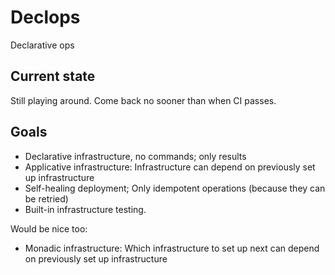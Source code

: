 # Declops

Declarative ops

## Current state

Still playing around.
Come back no sooner than when CI passes.

## Goals

* Declarative infrastructure, no commands; only results
* Applicative infrastructure: Infrastructure can depend on previously set up infrastructure
* Self-healing deployment; Only idempotent operations (because they can be retried)
* Built-in infrastructure testing.

Would be nice too:

* Monadic infrastructure: Which infrastructure to set up next can depend on previously set up infrastructure
